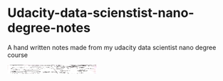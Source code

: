 # Udacity-data-scienstist-nano-degree-notes
A hand written notes made from my udacity data scientist nano degree course

<img src="Image-14.jpeg" width="200" height="20">
